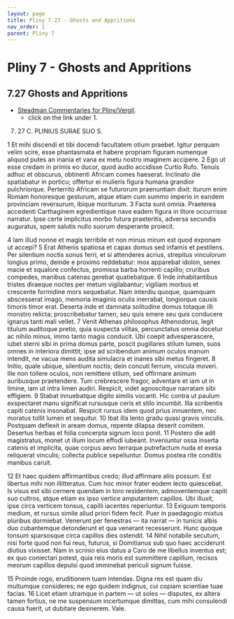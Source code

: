 ```yaml
---
layout: page
title: Pliny 7.27 - Ghosts and Appritions
nav_order: 1
parent: Pliny 7
---
```


# Pliny 7 - Ghosts and Appritions

## 7.27 Ghosts and Appritions


- [Steadman Commentaries for Pliny/Vergil](https://geoffreysteadman.com/ap-pliny-and-vergil).
     - click on the link under 1.

7. 27  C. PLINIUS SURAE SUO S.

1 Et mihi discendi et tibi docendi facultatem otium praebet. Igitur perquam velim scire, esse phantasmata et habere propriam figuram numenque aliquod putes an inania et vana ex metu nostro imaginem accipere. 2 Ego ut esse credam in primis eo ducor, quod audio accidisse Curtio Rufo. Tenuis adhuc et obscurus, obtinenti Africam comes haeserat. Inclinato die spatiabatur in porticu; offertur ei mulieris figura humana grandior pulchriorque. Perterrito Africam se futurorum praenuntiam dixit: iturum enim Romam honoresque gesturum, atque etiam cum summo imperio in eandem provinciam reversurum, ibique moriturum. 3 Facta sunt omnia. Praeterea accedenti Carthaginem egredientique nave eadem figura in litore occurrisse narratur. Ipse certe implicitus morbo futura praeteritis, adversa secundis auguratus, spem salutis nullo suorum desperante proiecit.

4 Iam illud nonne et magis terribile et non minus mirum est quod exponam ut accepi? 5 Erat Athenis spatiosa et capax domus sed infamis et pestilens. Per silentium noctis sonus ferri, et si attenderes acrius, strepitus vinculorum longius primo, deinde e proximo reddebatur: mox apparebat idolon, senex macie et squalore confectus, promissa barba horrenti capillo; cruribus compedes, manibus catenas gerebat quatiebatque. 6 Inde inhabitantibus tristes diraeque noctes per metum vigilabantur; vigiliam morbus et crescente formidine mors sequebatur. Nam interdiu quoque, quamquam abscesserat imago, memoria imaginis oculis inerrabat, longiorque causis timoris timor erat. Deserta inde et damnata solitudine domus totaque illi monstro relicta; proscribebatur tamen, seu quis emere seu quis conducere ignarus tanti mali vellet. 7 Venit Athenas philosophus Athenodorus, legit titulum auditoque pretio, quia suspecta vilitas, percunctatus omnia docetur ac nihilo minus, immo tanto magis conducit. Ubi coepit advesperascere, iubet sterni sibi in prima domus parte, poscit pugillares stilum lumen, suos omnes in interiora dimittit; ipse ad scribendum animum oculos manum intendit, ne vacua mens audita simulacra et inanes sibi metus fingeret. 8 Initio, quale ubique, silentium noctis; dein concuti ferrum, vincula moveri. Ille non tollere oculos, non remittere stilum, sed offirmare animum auribusque praetendere. Tum crebrescere fragor, adventare et iam ut in limine, iam ut intra limen audiri. Respicit, videt agnoscitque narratam sibi effigiem. 9 Stabat innuebatque digito similis vocanti. Hic contra ut paulum exspectaret manu significat rursusque ceris et stilo incumbit. Illa scribentis capiti catenis insonabat. Respicit rursus idem quod prius innuentem, nec moratus tollit lumen et sequitur. 10 Ibat illa lento gradu quasi gravis vinculis. Postquam deflexit in aream domus, repente dilapsa deserit comitem. Desertus herbas et folia concerpta signum loco ponit. 11 Postero die adit magistratus, monet ut illum locum effodi iubeant. Inveniuntur ossa inserta catenis et implicita, quae corpus aevo terraque putrefactum nuda et exesa reliquerat vinculis; collecta publice sepeliuntur. Domus postea rite conditis manibus caruit.

12 Et haec quidem affirmantibus credo; illud affirmare aliis possum. Est libertus mihi non illitteratus. Cum hoc minor frater eodem lecto quiescebat. Is visus est sibi cernere quendam in toro residentem, admoventemque capiti suo cultros, atque etiam ex ipso vertice amputantem capillos. Ubi illuxit, ipse circa verticem tonsus, capilli iacentes reperiuntur. 13 Exiguum temporis medium, et rursus simile aliud priori fidem fecit. Puer in paedagogio mixtus pluribus dormiebat. Venerunt per fenestras — ita narrat — in tunicis albis duo cubantemque detonderunt et qua venerant recesserunt. Hunc quoque tonsum sparsosque circa capillos dies ostendit. 14 Nihil notabile secutum, nisi forte quod non fui reus, futurus, si Domitianus sub quo haec acciderunt diutius vixisset. Nam in scrinio eius datus a Caro de me libellus inventus est; ex quo coniectari potest, quia reis moris est summittere capillum, recisos meorum capillos depulsi quod imminebat periculi signum fuisse.

15 Proinde rogo, eruditionem tuam intendas. Digna res est quam diu multumque consideres; ne ego quidem indignus, cui copiam scientiae tuae facias. 16 Licet etiam utramque in partem — ut soles — disputes, ex altera tamen fortius, ne me suspensum incertumque dimittas, cum mihi consulendi causa fuerit, ut dubitare desinerem. Vale.
